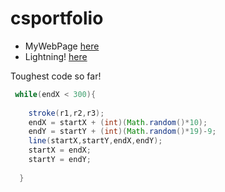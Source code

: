 # csportfolio

* MyWebPage [here](https://schlegelo.github.io/testPage/dogPage2/)
* Lightning! [here](https://schlegelo.github.io/lightning2/)


Toughest code so far!
```Java
 while(endX < 300){
    
    stroke(r1,r2,r3);
    endX = startX + (int)(Math.random()*10);
    endY = startY + (int)(Math.random()*19)-9;
    line(startX,startY,endX,endY);
    startX = endX;
    startY = endY;
    
  }
  ```
